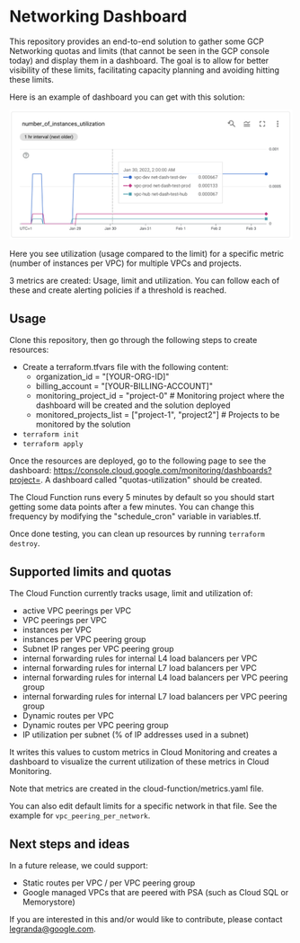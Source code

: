 # Networking Dashboard

This repository provides an end-to-end solution to gather some GCP Networking quotas and limits (that cannot be seen in the GCP console today) and display them in a dashboard.
The goal is to allow for better visibility of these limits, facilitating capacity planning and avoiding hitting these limits.

Here is an example of dashboard you can get with this solution:

<img src="metric.png" width="640px">

Here you see utilization (usage compared to the limit) for a specific metric (number of instances per VPC) for multiple VPCs and projects.

3 metrics are created: Usage, limit and utilization. You can follow each of these and create alerting policies if a threshold is reached.

## Usage

Clone this repository, then go through the following steps to create resources:
- Create a terraform.tfvars file with the following content:
  - organization_id = "[YOUR-ORG-ID]"
  - billing_account = "[YOUR-BILLING-ACCOUNT]"
  - monitoring_project_id = "project-0" # Monitoring project where the dashboard will be created and the solution deployed
  - monitored_projects_list = ["project-1", "project2"] # Projects to be monitored by the solution
- `terraform init`
- `terraform apply`

Once the resources are deployed, go to the following page to see the dashboard: https://console.cloud.google.com/monitoring/dashboards?project=<YOUR-MONITORING-PROJECT>.
A dashboard called "quotas-utilization" should be created.

The Cloud Function runs every 5 minutes by default so you should start getting some data points after a few minutes.
You can change this frequency by modifying the "schedule_cron" variable in variables.tf.

Once done testing, you can clean up resources by running `terraform destroy`.

## Supported limits and quotas
The Cloud Function currently tracks usage, limit and utilization of:
- active VPC peerings per VPC
- VPC peerings per VPC
- instances per VPC
- instances per VPC peering group
- Subnet IP ranges per VPC peering group
- internal forwarding rules for internal L4 load balancers per VPC
- internal forwarding rules for internal L7 load balancers per VPC
- internal forwarding rules for internal L4 load balancers per VPC peering group
- internal forwarding rules for internal L7 load balancers per VPC peering group
- Dynamic routes per VPC
- Dynamic routes per VPC peering group
- IP utilization per subnet (% of IP addresses used in a subnet)

It writes this values to custom metrics in Cloud Monitoring and creates a dashboard to visualize the current utilization of these metrics in Cloud Monitoring.

Note that metrics are created in the cloud-function/metrics.yaml file.

You can also edit default limits for a specific network in that file. See the example for `vpc_peering_per_network`.

## Next steps and ideas
In a future release, we could support:
- Static routes per VPC / per VPC peering group
- Google managed VPCs that are peered with PSA (such as Cloud SQL or Memorystore)

If you are interested in this and/or would like to contribute, please contact legranda@google.com.